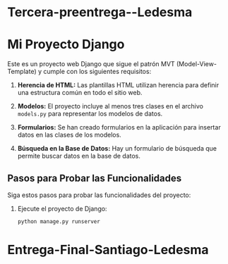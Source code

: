 # Tercera-preentrega--Ledesma

# Mi Proyecto Django

Este es un proyecto web Django que sigue el patrón MVT (Model-View-Template) y cumple con los siguientes requisitos:

1. **Herencia de HTML:** Las plantillas HTML utilizan herencia para definir una estructura común en todo el sitio web.

2. **Modelos:** El proyecto incluye al menos tres clases en el archivo `models.py` para representar los modelos de datos.

3. **Formularios:** Se han creado formularios en la aplicación para insertar datos en las clases de los modelos.

4. **Búsqueda en la Base de Datos:** Hay un formulario de búsqueda que permite buscar datos en la base de datos.

## Pasos para Probar las Funcionalidades

Siga estos pasos para probar las funcionalidades del proyecto:

1. Ejecute el proyecto de Django:

   ```bash
   python manage.py runserver
# Entrega-Final-Santiago-Ledesma
